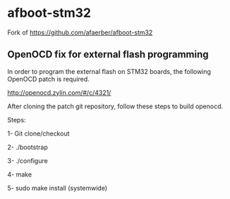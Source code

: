 # afboot-stm32
Fork of https://github.com/afaerber/afboot-stm32


## OpenOCD fix for external flash programming
In order to program the external flash on STM32 boards, the following OpenOCD patch is required.

http://openocd.zylin.com/#/c/4321/

After cloning the patch git repository, follow these steps to build openocd.

Steps:

1- Git clone/checkout

2- ./bootstrap

3- ./configure

4- make

5- sudo make install (systemwide)
